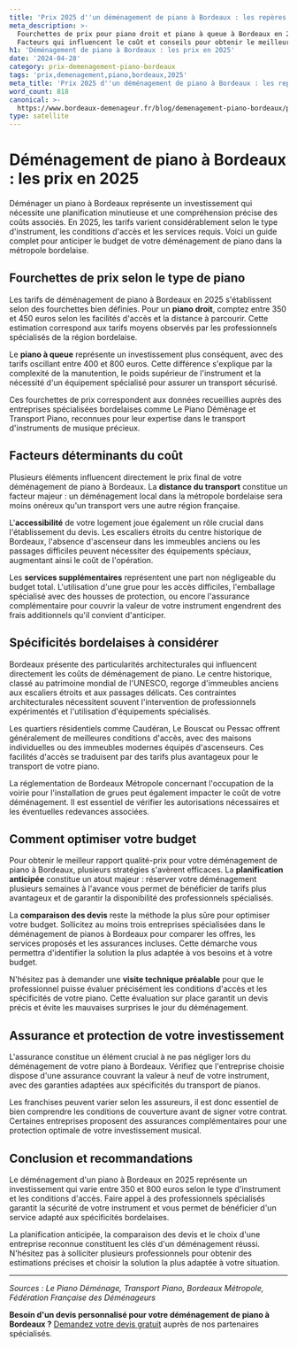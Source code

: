 ```yaml
---
title: 'Prix 2025 d''un déménagement de piano à Bordeaux : les repères fiables'
meta_description: >-
  Fourchettes de prix pour piano droit et piano à queue à Bordeaux en 2025.
  Facteurs qui influencent le coût et conseils pour obtenir le meilleur devis.
h1: 'Déménagement de piano à Bordeaux : les prix en 2025'
date: '2024-04-28'
category: prix-demenagement-piano-bordeaux
tags: 'prix,demenagement,piano,bordeaux,2025'
meta_title: 'Prix 2025 d''un déménagement de piano à Bordeaux : les repères fiables'
word_count: 818
canonical: >-
  https://www.bordeaux-demenageur.fr/blog/demenagement-piano-bordeaux/prix-demenagement-piano-bordeaux-2025
type: satellite
---
```



# Déménagement de piano à Bordeaux : les prix en 2025

Déménager un piano à Bordeaux représente un investissement qui nécessite une planification minutieuse et une compréhension précise des coûts associés. En 2025, les tarifs varient considérablement selon le type d'instrument, les conditions d'accès et les services requis. Voici un guide complet pour anticiper le budget de votre déménagement de piano dans la métropole bordelaise.

## Fourchettes de prix selon le type de piano

Les tarifs de déménagement de piano à Bordeaux en 2025 s'établissent selon des fourchettes bien définies. Pour un **piano droit**, comptez entre 350 et 450 euros selon les facilités d'accès et la distance à parcourir. Cette estimation correspond aux tarifs moyens observés par les professionnels spécialisés de la région bordelaise.

Le **piano à queue** représente un investissement plus conséquent, avec des tarifs oscillant entre 400 et 800 euros. Cette différence s'explique par la complexité de la manutention, le poids supérieur de l'instrument et la nécessité d'un équipement spécialisé pour assurer un transport sécurisé.

Ces fourchettes de prix correspondent aux données recueillies auprès des entreprises spécialisées bordelaises comme Le Piano Déménage et Transport Piano, reconnues pour leur expertise dans le transport d'instruments de musique précieux.

## Facteurs déterminants du coût

Plusieurs éléments influencent directement le prix final de votre déménagement de piano à Bordeaux. La **distance du transport** constitue un facteur majeur : un déménagement local dans la métropole bordelaise sera moins onéreux qu'un transport vers une autre région française.

L'**accessibilité** de votre logement joue également un rôle crucial dans l'établissement du devis. Les escaliers étroits du centre historique de Bordeaux, l'absence d'ascenseur dans les immeubles anciens ou les passages difficiles peuvent nécessiter des équipements spéciaux, augmentant ainsi le coût de l'opération.

Les **services supplémentaires** représentent une part non négligeable du budget total. L'utilisation d'une grue pour les accès difficiles, l'emballage spécialisé avec des housses de protection, ou encore l'assurance complémentaire pour couvrir la valeur de votre instrument engendrent des frais additionnels qu'il convient d'anticiper.

## Spécificités bordelaises à considérer

Bordeaux présente des particularités architecturales qui influencent directement les coûts de déménagement de piano. Le centre historique, classé au patrimoine mondial de l'UNESCO, regorge d'immeubles anciens aux escaliers étroits et aux passages délicats. Ces contraintes architecturales nécessitent souvent l'intervention de professionnels expérimentés et l'utilisation d'équipements spécialisés.

Les quartiers résidentiels comme Caudéran, Le Bouscat ou Pessac offrent généralement de meilleures conditions d'accès, avec des maisons individuelles ou des immeubles modernes équipés d'ascenseurs. Ces facilités d'accès se traduisent par des tarifs plus avantageux pour le transport de votre piano.

La réglementation de Bordeaux Métropole concernant l'occupation de la voirie pour l'installation de grues peut également impacter le coût de votre déménagement. Il est essentiel de vérifier les autorisations nécessaires et les éventuelles redevances associées.

## Comment optimiser votre budget

Pour obtenir le meilleur rapport qualité-prix pour votre déménagement de piano à Bordeaux, plusieurs stratégies s'avèrent efficaces. La **planification anticipée** constitue un atout majeur : réserver votre déménagement plusieurs semaines à l'avance vous permet de bénéficier de tarifs plus avantageux et de garantir la disponibilité des professionnels spécialisés.

La **comparaison des devis** reste la méthode la plus sûre pour optimiser votre budget. Sollicitez au moins trois entreprises spécialisées dans le déménagement de pianos à Bordeaux pour comparer les offres, les services proposés et les assurances incluses. Cette démarche vous permettra d'identifier la solution la plus adaptée à vos besoins et à votre budget.

N'hésitez pas à demander une **visite technique préalable** pour que le professionnel puisse évaluer précisément les conditions d'accès et les spécificités de votre piano. Cette évaluation sur place garantit un devis précis et évite les mauvaises surprises le jour du déménagement.

## Assurance et protection de votre investissement

L'assurance constitue un élément crucial à ne pas négliger lors du déménagement de votre piano à Bordeaux. Vérifiez que l'entreprise choisie dispose d'une assurance couvrant la valeur à neuf de votre instrument, avec des garanties adaptées aux spécificités du transport de pianos.

Les franchises peuvent varier selon les assureurs, il est donc essentiel de bien comprendre les conditions de couverture avant de signer votre contrat. Certaines entreprises proposent des assurances complémentaires pour une protection optimale de votre investissement musical.

## Conclusion et recommandations

Le déménagement d'un piano à Bordeaux en 2025 représente un investissement qui varie entre 350 et 800 euros selon le type d'instrument et les conditions d'accès. Faire appel à des professionnels spécialisés garantit la sécurité de votre instrument et vous permet de bénéficier d'un service adapté aux spécificités bordelaises.

La planification anticipée, la comparaison des devis et le choix d'une entreprise reconnue constituent les clés d'un déménagement réussi. N'hésitez pas à solliciter plusieurs professionnels pour obtenir des estimations précises et choisir la solution la plus adaptée à votre situation.

---

*Sources : Le Piano Déménage, Transport Piano, Bordeaux Métropole, Fédération Française des Déménageurs*

**Besoin d'un devis personnalisé pour votre déménagement de piano à Bordeaux ?** [Demandez votre devis gratuit](/contact) auprès de nos partenaires spécialisés.
